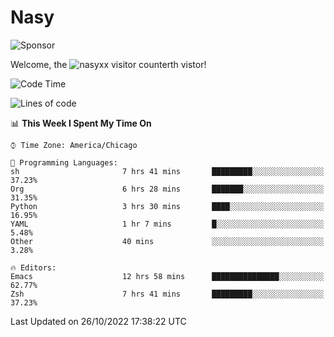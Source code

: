 # Nasy

<!--
<p align="center">
<img height="200" src="https://github-readme-stats.vercel.app/api?username=nasyxx&count_private=true&show_icons=true&theme=dracula&include_all_commits=true"/>
<img height="200" src="https://github-readme-stats.vercel.app/api/top-langs/?username=nasyxx&theme=dracula&hide=html,jupyter+notebook&count_private=true&show_icons=true"/>
</p>

  
----------------
-->

![Sponsor](https://img.shields.io/static/v1.svg?label=Sponsor&message=%E2%9D%A4&logo=GitHub&style=flat&color=pink)
 
Welcome, the ![nasyxx visitor counter](https://count.getloli.com/get/@nasyxx?theme=rule34)th vistor!
 
<!--START_SECTION:waka-->
![Code Time](http://img.shields.io/badge/Code%20Time-2%2C751%20hrs%2018%20mins-blue)

![Lines of code](https://img.shields.io/badge/From%20Hello%20World%20I%27ve%20Written-5%20Million%20lines%20of%20code-blue)

📊 **This Week I Spent My Time On** 

```text
⌚︎ Time Zone: America/Chicago

💬 Programming Languages: 
sh                       7 hrs 41 mins       █████████░░░░░░░░░░░░░░░░   37.23% 
Org                      6 hrs 28 mins       ███████░░░░░░░░░░░░░░░░░░   31.35% 
Python                   3 hrs 30 mins       ████░░░░░░░░░░░░░░░░░░░░░   16.95% 
YAML                     1 hr 7 mins         █░░░░░░░░░░░░░░░░░░░░░░░░   5.48% 
Other                    40 mins             ░░░░░░░░░░░░░░░░░░░░░░░░░   3.28%

🔥 Editors: 
Emacs                    12 hrs 58 mins      ███████████████░░░░░░░░░░   62.77% 
Zsh                      7 hrs 41 mins       █████████░░░░░░░░░░░░░░░░   37.23%

```


 Last Updated on 26/10/2022 17:38:22 UTC
<!--END_SECTION:waka-->

<!-- ![visitors](https://visitor-badge.laobi.icu/badge?page_id=nasyxx.nasyxx) -->
